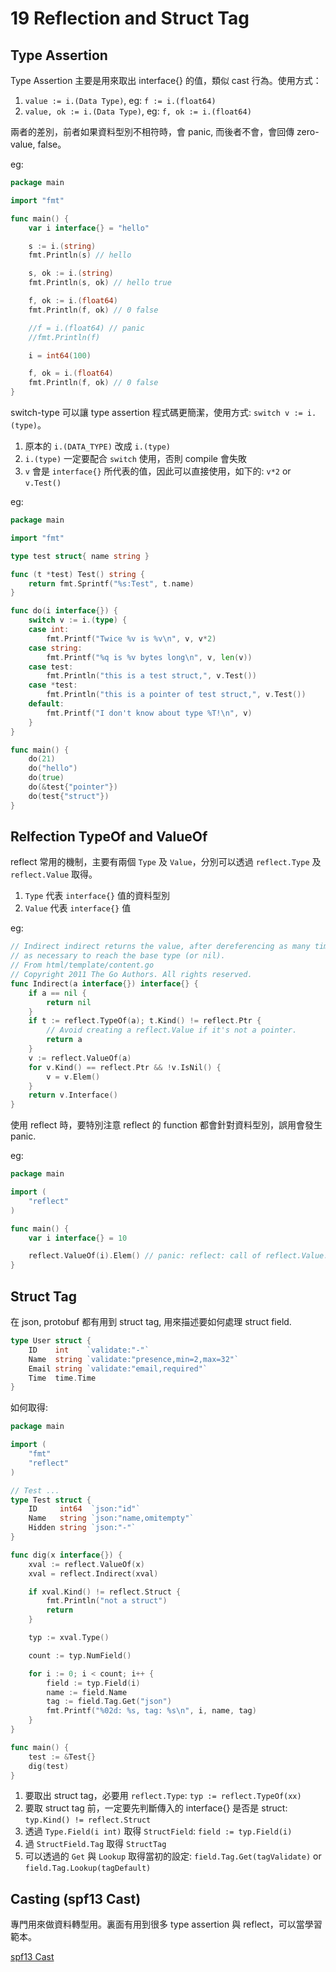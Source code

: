 # 19 Reflection and Struct Tag

## Type Assertion

Type Assertion 主要是用來取出 interface{} 的值，類似 cast 行為。使用方式：

1. `value := i.(Data Type)`, eg: `f := i.(float64)`
1. `value, ok := i.(Data Type)`, eg: `f, ok := i.(float64)`

兩者的差別，前者如果資料型別不相符時，會 panic, 而後者不會，會回傳 zero-value, false。

eg:

```go
package main

import "fmt"

func main() {
    var i interface{} = "hello"

    s := i.(string)
    fmt.Println(s) // hello

    s, ok := i.(string)
    fmt.Println(s, ok) // hello true

    f, ok := i.(float64)
    fmt.Println(f, ok) // 0 false

    //f = i.(float64) // panic
    //fmt.Println(f)

    i = int64(100)

    f, ok = i.(float64)
    fmt.Println(f, ok) // 0 false
}
```

switch-type 可以讓 type assertion 程式碼更簡潔，使用方式: `switch v := i.(type)`。

1. 原本的 `i.(DATA_TYPE)` 改成 `i.(type)`
1. `i.(type)` 一定要配合 `switch` 使用，否則 compile 會失敗
1. `v` 會是 `interface{}` 所代表的值，因此可以直接使用，如下的: `v*2` or `v.Test()`

eg:

```go {.line-numbers}
package main

import "fmt"

type test struct{ name string }

func (t *test) Test() string {
    return fmt.Sprintf("%s:Test", t.name)
}

func do(i interface{}) {
    switch v := i.(type) {
    case int:
        fmt.Printf("Twice %v is %v\n", v, v*2)
    case string:
        fmt.Printf("%q is %v bytes long\n", v, len(v))
    case test:
        fmt.Println("this is a test struct,", v.Test())
    case *test:
        fmt.Println("this is a pointer of test struct,", v.Test())
    default:
        fmt.Printf("I don't know about type %T!\n", v)
    }
}

func main() {
    do(21)
    do("hello")
    do(true)
    do(&test{"pointer"})
    do(test{"struct"})
}
```

## Relfection TypeOf and ValueOf

reflect 常用的機制，主要有兩個 `Type` 及 `Value`，分別可以透過 `reflect.Type` 及 `reflect.Value` 取得。

1. `Type` 代表 `interface{}` 值的資料型別
1. `Value` 代表 `interface{}` 值

eg:

```go {.line-numbers}
// Indirect indirect returns the value, after dereferencing as many times
// as necessary to reach the base type (or nil).
// From html/template/content.go
// Copyright 2011 The Go Authors. All rights reserved.
func Indirect(a interface{}) interface{} {
    if a == nil {
        return nil
    }
    if t := reflect.TypeOf(a); t.Kind() != reflect.Ptr {
        // Avoid creating a reflect.Value if it's not a pointer.
        return a
    }
    v := reflect.ValueOf(a)
    for v.Kind() == reflect.Ptr && !v.IsNil() {
        v = v.Elem()
    }
    return v.Interface()
}
```

使用 reflect 時，要特別注意 reflect 的 function 都會針對資料型別，誤用會發生 panic.

eg:

```go {.line-numbers}
package main

import (
    "reflect"
)

func main() {
    var i interface{} = 10

    reflect.ValueOf(i).Elem() // panic: reflect: call of reflect.Value.Elem on int Value
}
```

## Struct Tag

在 json, protobuf 都有用到 struct tag, 用來描述要如何處理 struct field.

```go {.line-numbers}
type User struct {
    ID    int    `validate:"-"`
    Name  string `validate:"presence,min=2,max=32"`
    Email string `validate:"email,required"`
    Time  time.Time
}
```

如何取得:

```go {.line-numbers}
package main

import (
    "fmt"
    "reflect"
)

// Test ...
type Test struct {
    ID     int64  `json:"id"`
    Name   string `json:"name,omitempty"`
    Hidden string `json:"-"`
}

func dig(x interface{}) {
    xval := reflect.ValueOf(x)
    xval = reflect.Indirect(xval)

    if xval.Kind() != reflect.Struct {
        fmt.Println("not a struct")
        return
    }

    typ := xval.Type()

    count := typ.NumField()

    for i := 0; i < count; i++ {
        field := typ.Field(i)
        name := field.Name
        tag := field.Tag.Get("json")
        fmt.Printf("%02d: %s, tag: %s\n", i, name, tag)
    }
}

func main() {
    test := &Test{}
    dig(test)
}
```

1. 要取出 struct tag，必要用 `reflect.Type`: `typ := reflect.TypeOf(xx)`
1. 要取 struct tag 前，一定要先判斷傳入的 interface{} 是否是 struct: `typ.Kind() != reflect.Struct`
1. 透過 `Type.Field(i int)` 取得 `StructField`: `field := typ.Field(i)`
1. 過 `StructField.Tag` 取得 `StructTag`
1. 可以透過的 `Get` 與 `Lookup` 取得當初的設定: `field.Tag.Get(tagValidate)` or `field.Tag.Lookup(tagDefault)`

## Casting (spf13 Cast)

專門用來做資料轉型用。裏面有用到很多 type assertion 與 reflect，可以當學習範本。

[spf13 Cast](https://github.com/spf13/cast)
